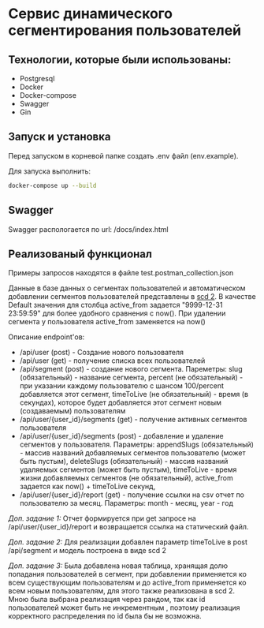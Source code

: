 # Сервис динамического сегментирования пользователей

## Технологии, которые были использованы:
- Postgresql
- Docker
- Docker-compose
- Swagger
- Gin

## Запуск и установка
Перед запуском в корневой папке создать .env файл (env.example).

Для запуска выполнить:
```sh
docker-compose up --build
```


## Swagger

Swagger распологается по url: /docs/index.html

## Реализованый функционал

Примеры запросов находятся в файле test.postman_collection.json

Данные в базе данных о сегментах пользователей и автоматическом добавлении сегментов пользователей представлены в [scd 2](https://en.wikipedia.org/wiki/Slowly_changing_dimension). В качестве Default значения для столбца active\_from задается "9999-12-31 23:59:59" для более удобного сравнения с now(). При удалении сегмента у пользователя active\_from заменяется на now()

Описание endpoint'ов:
- /api/user (post) - Создание нового пользователя
- /api/user (get) - получение списка всех пользователей
- /api/segment (post) - создание нового сегмента. Пареметры: slug (обязательный) - название сегмента, percent (не обязательный) - при указании каждому пользователю с шансом 100/percent добавляется этот сегмент, timeToLive (не обязательный) - время (в секундах), которое будет добавляется этот сегмент новым (создаваемым) пользователям
- /api/user/{user_id}/segments (get) - получение активных сегментов пользователя
- /api/user/{user\_id}/segments (post) - добавление и удаление сегментов у пользователя. Параметры: appendSlugs (обязательный) - массив названий добавляемых сегментов пользователю (может быть пустым), deleteSlugs (обязательный) - массив названий удаляемых сегментов (может быть пустым), timeToLive - время жизни добавляемых сегментов (не обязательный), active\_from задается как now() + timeToLive секунд, 
- /api/user/{user_id}/report (get) - получение ссылки на csv отчет по пользователю за месяц. Параметры: month - месяц, year - год


*Доп. задание 1:*
Отчет формируется при get запросе на /api/user/{user_id}/report и возвращается ссылка на статический файл.

*Доп. задание 2:*
Для реализации добавлен параметр timeToLive в post /api/segment и модель построена в виде scd 2

*Доп. задание 3:*
Была добавлена новая таблица, хранящая долю попадания пользователей в сегмент, при добавлении применяется ко всем существующим пользователям и до active_from применяется ко всем новым пользователям, для этого также реализована в scd 2. Мною была выбрана реализация через рандом, так как id пользователей может быть не инкрементным , поэтому реализация корректного распределения по id была бы не возможна.
